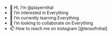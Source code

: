- 👋 Hi, I’m @playernihal
- 👀 I’m interested in Everything
- 🌱 I’m currently learning Everything
- 💞️ I’m looking to collaborate on Everything
- 📫 How to reach me on instagram [@lensofnihal]

<!---
playernihal/playernihal is a ✨ special ✨ repository because its `README.md` (this file) appears on your GitHub profile.
You can click the Preview link to take a look at your changes.
--->
